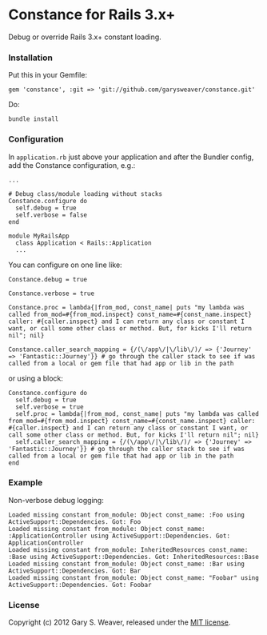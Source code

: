 Constance for Rails 3.x+
=====

Debug or override Rails 3.x+ constant loading.

### Installation

Put this in your Gemfile:

    gem 'constance', :git => 'git://github.com/garysweaver/constance.git'

Do:

    bundle install

### Configuration

In `application.rb` just above your application and after the Bundler config, add the Constance configuration, e.g.:

    ...
    
    # Debug class/module loading without stacks
    Constance.configure do
      self.debug = true
      self.verbose = false
    end
    
    module MyRailsApp
      class Application < Rails::Application
      ...

You can configure on one line like:

    Constance.debug = true

    Constance.verbose = true
    
    Constance.proc = lambda{|from_mod, const_name| puts "my lambda was called from_mod=#{from_mod.inspect} const_name=#{const_name.inspect} caller: #{caller.inspect} and I can return any class or constant I want, or call some other class or method. But, for kicks I'll return nil"; nil}
    
    Constance.caller_search_mapping = {/(\/app\/|\/lib\/)/ => {'Journey' => 'Fantastic::Journey'}} # go through the caller stack to see if was called from a local or gem file that had app or lib in the path

or using a block:

    Constance.configure do
      self.debug = true
      self.verbose = true
      self.proc = lambda{|from_mod, const_name| puts "my lambda was called from_mod=#{from_mod.inspect} const_name=#{const_name.inspect} caller: #{caller.inspect} and I can return any class or constant I want, or call some other class or method. But, for kicks I'll return nil"; nil}
      self.caller_search_mapping = {/(\/app\/|\/lib\/)/ => {'Journey' => 'Fantastic::Journey'}} # go through the caller stack to see if was called from a local or gem file that had app or lib in the path
    end

### Example

Non-verbose debug logging:

    Loaded missing constant from_module: Object const_name: :Foo using ActiveSupport::Dependencies. Got: Foo
    Loaded missing constant from_module: Object const_name: :ApplicationController using ActiveSupport::Dependencies. Got: ApplicationController
    Loaded missing constant from_module: InheritedResources const_name: :Base using ActiveSupport::Dependencies. Got: InheritedResources::Base
    Loaded missing constant from_module: Object const_name: :Bar using ActiveSupport::Dependencies. Got: Bar
    Loaded missing constant from_module: Object const_name: "Foobar" using ActiveSupport::Dependencies. Got: Foobar

### License

Copyright (c) 2012 Gary S. Weaver, released under the [MIT license][lic].

[lic]: http://github.com/garysweaver/constance/blob/master/LICENSE
